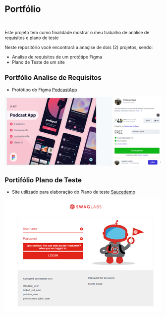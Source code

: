 # Portfólio
<br>

Este projeto tem como finalidade mostrar o meu trabalho de análise de requisitos e plano de teste

Neste repositório você encontrará a anaçise de dois (2) projetos, sendo:

- Analise de requisitos de um protótipo Figma
- Plano de Teste de um site

## Portfólio Analise de Requisitos

- Protótipo do Figma [PodcastApp](https://www.uplabs.com/posts/podcast-app-27e7dba2-b5d6-40f8-be0f-52d6710b9af7)

![Referencia Portfólio](img\ref_figma.png)


## Portifólio Plano de Teste

- Site utilizado para elaboração do Plano de teste [Saucedemo](https://www.saucedemo.com/)

![Home Site Saucedemo](img\Site_saucedemo.png)
